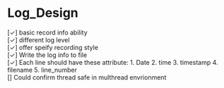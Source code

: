 # Log_Design
[✓] basic record info ability  
[✓] different log level  
[✓] offer speify recording style  
[✓] Write the log info to file  
[✓] Each line should have these attribute: 1. Date 2. time 3. timestamp 4. filename 5. line_number  
[] Could confirm thread safe in multhread envrionment  
